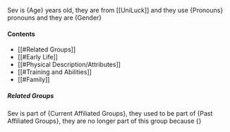 Sev is {Age} years old, they are from [[UniLuck]] and they use {Pronouns} pronouns and they are {Gender}
#### Contents
- [[#Related Groups]]
- [[#Early Life]]
- [[#Physical Description/Attributes]]
- [[#Training and Abilities]]
- [[#Family]]

##### Related Groups
Sev is part of {Current Affiliated Groups}, they used to be part of {Past Affiliated Groups}, they are no longer part of this group because {}